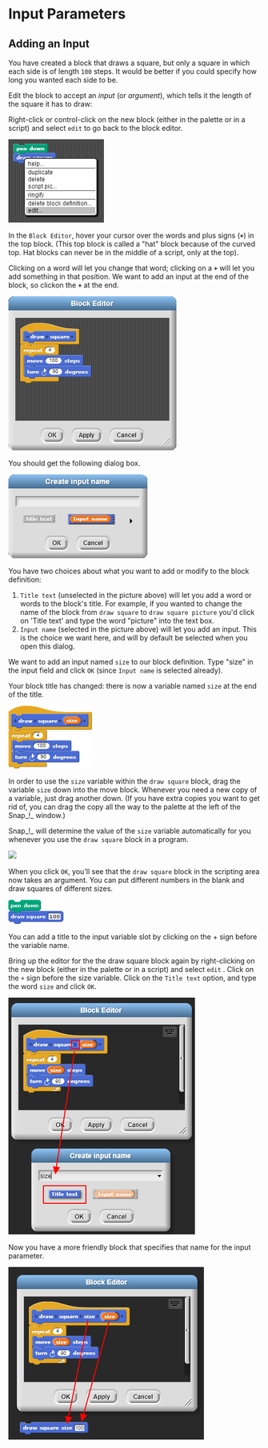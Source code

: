 # Input Parameters

## Adding an Input 

You have created a block that draws a square, but only a square in which each side is of length `100` steps. It would be better if you could specify how long you wanted each side to be.

Edit the block to accept an _input_ \(or _argument_\), which tells it the length of the square it has to draw:

Right-click or control-click on the new block \(either in the palette or in a script\) and select `edit` to go back to the block editor.

![](../.gitbook/assets/image%20%28173%29.png)

In the `Block Editor`, hover your cursor over the words and plus signs \(**`+`**\) in the top block. \(This top block is called a "hat" block because of the curved top. Hat blocks can never be in the middle of a script, only at the top\).

Clicking on a word will let you change that word; clicking on a **`+`** will let you add something in that position. We want to add an input at the end of the block, so clickon the **`+`** at the end.

![](../.gitbook/assets/image%20%28272%29.png)

You should get the following dialog box.

![](../.gitbook/assets/image%20%28197%29.png)

You have two choices about what you want to add or modify to the block definition:

1. `Title text` \(unselected in the picture above\) will let you add a word or words to the block's title. For example, if you wanted to change the name of the block from `draw square` to `draw square picture` you'd click on 'Title text' and type the word "picture" into the text box.
2. `Input name` \(selected in the picture above\) will let you add an input. This is the choice we want here, and will by default be selected when you open this dialog.

We want to add an input named `size` to our block definition. Type "size" in the input field and click `OK` \(since `Input name` is selected already\).

Your block title has changed: there is now a variable named `size` at the end of the title.

![](../.gitbook/assets/image%20%28180%29.png)

In order to use the `size` variable within the `draw square` block, drag the variable `size` down into the move block. Whenever you need a new copy of a variable, just drag another down. \(If you have extra copies you want to get rid of, you can drag the copy all the way to the palette at the left of the Snap_!_ window.\)  
  
Snap_!_ will determine the value of the `size` variable automatically for you whenever you use the `draw square` block in a program.

![](https://beautyjoy.github.io/bjc-r/img/building-blocks/draw-square-size-pull-argument.gif)

When you click `OK`, you'll see that the `draw square` block in the scripting area now takes an argument. You can put different numbers in the blank and draw squares of different sizes.

![](../.gitbook/assets/image%20%2873%29.png)

You can add a title to the input variable slot by clicking on the + sign before the variable name.

Bring up the editor for the the draw square block again by right-clicking on the new block \(either in the palette or in a script\) and select `edit` .  Click on the `+` sign before the size variable. Click on the `Title text` option, and type the word `size` and click `OK`.

![](../.gitbook/assets/image%20%28319%29.png)

Now you have a more friendly block that specifies that name for the input parameter.

![](../.gitbook/assets/image%20%28325%29.png)

